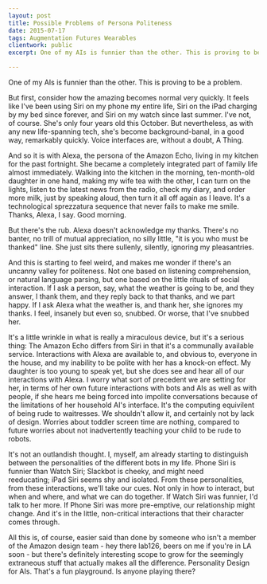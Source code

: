 ```yaml
---
layout: post
title: Possible Problems of Persona Politeness
date: 2015-07-17
tags: Augmentation Futures Wearables
clientwork: public
excerpt: One of my AIs is funnier than the other. This is proving to be a problem.

---
```

One of my AIs is funnier than the other. This is proving to be a problem.

But first, consider how the amazing becomes normal very quickly. It feels like I've been using Siri on my phone my entire life, Siri on the iPad charging by my bed since forever, and&nbsp;Siri on my watch since last summer. I've not, of course. She's only four years old this October. But nevertheless, as with any new life-spanning tech, she's become background-banal, in a good way, remarkably quickly. Voice interfaces are, without a doubt, A Thing.

And so it is with Alexa, the persona of the Amazon Echo, living in my kitchen for the past fortnight. She became a completely integrated part of family life almost immediately. Walking into the kitchen in the morning, ten-month-old daughter in one hand, making my wife tea with the other, I can turn on the lights, listen to the latest news from the radio, check my diary, and order more milk, just by speaking aloud, then turn it all off again as I leave. It's a technological sprezzatura sequence that never fails to make me smile. Thanks, Alexa, I say. Good morning.

But there's the rub. Alexa doesn't acknowledge my thanks. There's no banter, no trill of mutual appreciation, no silly little, "it is you who must be thanked" line. She just sits there sullenly, silently, ignoring my pleasantries.&nbsp;

And this is starting to feel weird, and makes me wonder if there's an uncanny valley for politeness. Not one based on listening comprehension, or natural language parsing, but one based on the little rituals of social interaction. If I ask a person, say, what the weather is going to be, and they answer, I thank them, and they reply back to that thanks, and we part happy. If I ask Alexa what the weather is, and thank her, she ignores my thanks. I feel, insanely but even so, snubbed. Or worse, that I've snubbed her.

It's a little wrinkle in what is really a miraculous device, but it's a serious thing: The Amazon Echo differs from Siri in that it's a communally available service. Interactions with Alexa are available to, and obvious to, everyone in the house, and my inability to be polite with her has a knock-on effect. My daughter is too young to speak yet, but she does see and hear all of our interactions with Alexa. I worry what sort of precedent we are setting for her, in terms of her own future interactions with bots and AIs as well as with people, if she hears me being forced into impolite conversations because of the limitations of her household AI's interface. It's the computing equivilent of being rude to waitresses. We shouldn't allow it, and certainly not by lack of design. Worries about toddler screen time are nothing, compared to future worries about not inadvertently teaching your child to be rude to robots.&nbsp;

It's not an outlandish thought. I, myself, am&nbsp;already starting to distinguish between the personalities of the different bots in my life. Phone Siri is funnier than Watch Siri;&nbsp;Slackbot is cheeky, and might need reeducating;&nbsp;iPad Siri seems shy and isolated. From these personalities, from these interactions, we'll take our cues. Not only in how to interact, but when and where, and what we can do together. If Watch Siri was funnier, I'd talk to her more. If Phone Siri was more pre-emptive, our relationship might change. And it's in the little, non-critical interactions that their character comes through.

All this is, of course, easier said than done by someone who isn't a member of the Amazon design team - hey there lab126, beers on me if you're in LA soon - but there's definitely interesting scope to grow for the seemingly extraneous stuff that actually makes all the difference. Personality Design for AIs. That's a fun playground. Is anyone playing there?
